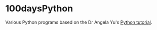 # 100daysPython
Various Python programs based on the Dr Angela Yu's [Python tutorial](https://www.udemy.com/course/100-days-of-code/).
